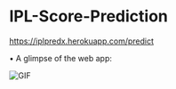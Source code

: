 # IPL-Score-Prediction

https://iplpredx.herokuapp.com/predict

• A glimpse of the web app:

 ![GIF](https://iplpredx.herokuapp.com/predict.gif)
 
